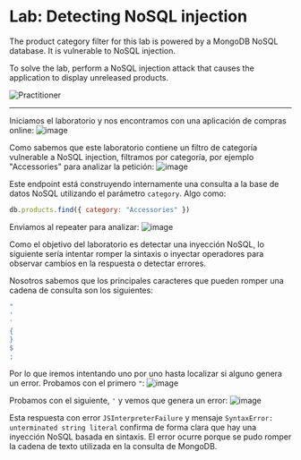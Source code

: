 # Lab: Detecting NoSQL injection

The product category filter for this lab is powered by a MongoDB NoSQL database. It is vulnerable to NoSQL injection.

To solve the lab, perform a NoSQL injection attack that causes the application to display unreleased products.

![Practitioner](https://img.shields.io/badge/level-Apprentice-green) 

---

Iniciamos el laboratorio y nos encontramos con una aplicación de compras online:
![image](https://github.com/user-attachments/assets/1abde02c-5547-463c-8f33-6c7c22fdde9c)

Como sabemos que este laboratorio contiene un filtro de categoría vulnerable a NoSQL injection, filtramos por categoría, por ejemplo "Accessories" para analizar la petición:
![image](https://github.com/user-attachments/assets/65eb83ae-8800-4771-bb96-89f8cd8c8d6b)

Este endpoint está construyendo internamente una consulta a la base de datos NoSQL utilizando el parámetro `category`. Algo como:
```javascript
db.products.find({ category: "Accessories" })
```

Enviamos al repeater para analizar:
![image](https://github.com/user-attachments/assets/64463e85-2c66-43cb-8485-02b19e7cc798)

Como el objetivo del laboratorio es detectar una inyección NoSQL, lo siguiente sería intentar romper la sintaxis o inyectar operadores para observar cambios en la respuesta o detectar errores.

Nosotros sabemos que los principales caracteres que pueden romper una cadena de consulta son los siguientes:
```php
"
'
`
{
}
$
;
```
Por lo que iremos intentando uno por uno hasta localizar si alguno genera un error.
Probamos con el primero `"`:
![image](https://github.com/user-attachments/assets/ad6bd9a1-7a63-44dc-aae9-96c749bfced9)

Probamos con el siguiente, `'` y vemos que genera un error:
![image](https://github.com/user-attachments/assets/cbc3dada-4e72-454d-9c17-e91f7d7f96cf)

Esta respuesta con error `JSInterpreterFailure` y mensaje `SyntaxError: unterminated string literal` confirma de forma clara que hay una inyección NoSQL basada en sintaxis. El error ocurre porque se pudo romper la cadena de texto utilizada en la consulta de MongoDB.


